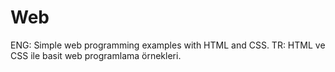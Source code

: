 # Web
ENG: Simple web programming examples with HTML and CSS.
TR: HTML ve CSS ile basit web programlama örnekleri.
